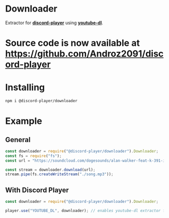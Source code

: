 # Downloader
Extractor for **[discord-player](https://npmjs.com/package/discord-player)** using **[youtube-dl](https://npmjs.com/package/youtube-dl)**.

# Source code is now available at https://github.com/Androz2091/discord-player

# Installing

```sh
npm i @discord-player/downloader
```

# Example
## General
```js
const downloader = require("@discord-player/downloader").Downloader;
const fs = require("fs");
const url = "https://soundcloud.com/dogesounds/alan-walker-feat-k-391-ignite";

const stream = downloader.download(url);
stream.pipe(fs.createWriteStream("./song.mp3"));
```

## With Discord Player
```js
const downloader = require("@discord-player/downloader").Downloader;

player.use("YOUTUBE_DL", downloader); // enables youtube-dl extractor for discord-player
```
